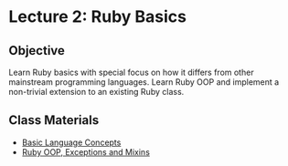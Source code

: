 Lecture 2: Ruby Basics
======================

Objective
---------

Learn Ruby basics with special focus on how it differs from other mainstream programming languages. Learn Ruby OOP and implement a non-trivial extension to an existing Ruby class.

Class Materials
---------------

* [Basic Language Concepts](4-ruby-basics.md)
* [Ruby OOP, Exceptions and Mixins](5-ruby-oop.md)

